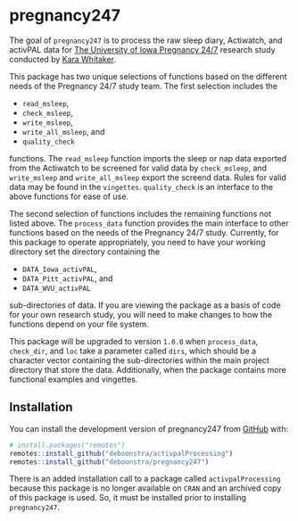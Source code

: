 
<!-- README.md is generated from README.Rmd. Please edit that file -->

# pregnancy247

<!-- badges: start -->
<!-- badges: end -->

The goal of `pregnancy247` is to process the raw sleep diary, Actiwatch,
and activPAL data for [The University of Iowa Pregnancy
24/7](https://clinicaltrials.uihealthcare.org/studies/pregnancy-247)
research study conducted by [Kara
Whitaker](https://clas.uiowa.edu/hhp/people/kara-m-whitaker).

This package has two unique selections of functions based on the
different needs of the Pregnancy 24/7 study team. The first selection
includes the

- `read_msleep`,
- `check_msleep`,
- `write_msleep`,
- `write_all_msleep`, and
- `quality_check`

functions. The `read_msleep` function imports the sleep or nap data
exported from the Actiwatch to be screened for valid data by
`check_msleep`, and `write_msleep` and `write_all_msleep` export the
screend data. Rules for valid data may be found in the `vingettes`.
`quality_check` is an interface to the above functions for ease of use.

The second selection of functions includes the remaining functions not
listed above. The `process_data` function provides the main interface to
other functions based on the needs of the Pregnancy 24/7 study.
Currently, for this package to operate appropriately, you need to have
your working directory set the directory containing the

- `DATA_Iowa_activPAL`,
- `DATA_Pitt_activPAL`, and
- `DATA_WVU_activPAL`

sub-directories of data. If you are viewing the package as a basis of
code for your own research study, you will need to make changes to how
the functions depend on your file system.

This package will be upgraded to version `1.0.0` when `process_data`,
`check_dir`, and `loc` take a parameter called `dirs`, which should be a
character vector containing the sub-directories within the main project
directory that store the data. Additionally, when the package contains
more functional examples and vingettes.

## Installation

You can install the development version of pregnancy247 from
[GitHub](https://github.com/) with:

``` r
# install.packages("remotes")
remotes::install_github("deboonstra/activpalProcessing")
remotes::install_github("deboonstra/pregnancy247")
```

There is an added installation call to a package called
`activpalProcessing` because this package is no longer available on
`CRAN` and an archived copy of this package is used. So, it must be
installed prior to installing `pregnancy247`.
